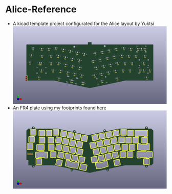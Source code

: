 # Alice-Reference
* A kicad template project configurated for the Alice layout by Yuktsi 
![render img](https://github.com/audrentis/Alice-Reference/blob/main/alice%20template/alice%20template.png) 
* An FR4 plate using my footprints found [here](https://github.com/audrentis/MX_Plate_Footprints.pretty)
![render img](https://github.com/audrentis/Alice-Reference/blob/main/Alice%20Plate/Alice%20Plate.png)
